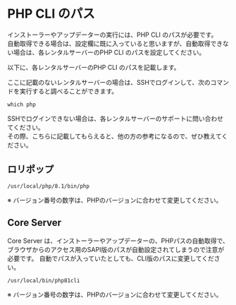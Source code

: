 # PHP CLI のパス

インストーラーやアップデーターの実行には、PHP CLI のパスが必要です。  
自動取得できる場合は、設定欄に既に入っていると思いますが、自動取得できない場合は、各レンタルサーバーのPHP CLI のパスを設定してください。

以下に、各レンタルサーバーのPHP CLI のパスを記載します。

ここに記載のないレンタルサーバーの場合は、SSHでログインして、次のコマンドを実行すると調べることができます。

```shell
which php
```

SSHでログインできない場合は、各レンタルサーバーのサポートに問い合わせてください。  
その際、こちらに記載してもらえると、他の方の参考になるので、ぜひ教えてください。

## ロリポップ
```shell
/usr/local/php/8.1/bin/php
```
※ バージョン番号の数字は、PHPのバージョンに合わせて変更してください。

## Core Server
Core Server は、インストーラーやアップデーターの、PHPパスの自動取得で、ブラウザからのアクセス用のSAPI版のパスが自動設定されてしまうので注意が必要です。
自動でパスが入っていたとしても、CLI版のパスに変更してください。

```shell
/usr/local/bin/php81cli
```
※ バージョン番号の数字は、PHPのバージョンに合わせて変更してください。
